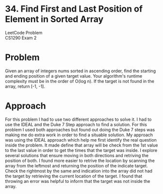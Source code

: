 # 34. Find First and Last Position of Element in Sorted Array
LeetCode Problem\
CS1290 Exam 2

# Problem
Given an array of integers nums sorted in ascending order, find the starting and ending position of a given target value.
Your algorithm's runtime complexity must be in the order of O(log n).
If the target is not found in the array, return [-1, -1].

# Approach
For this problem I had to use two different approaches to solve it. I had to use the IDEAL and the Duke 7 Step approach to 
find a solution. For this problem I used both approaches but found out doing the Duke 7 steps was making me do extra work in
order to find a situable solution. My approach was using the IDEAL approach which help me first identify the real question
inside the problem. It made define that array will be check from the 1st value to the last value in order to get the times that 
the target was inside. I explore several solutions that ensure moving in both directions and retriving the position of both. I found
more easier to retrive the location by scanning the array from the leftmost and returning the position of the indicate target.
Check the rightmost by the same and indication into the array did not had the target by retrieving the current location of the 
target.  I found that throwing an error was helpful to inform that the target was not inside the array.
